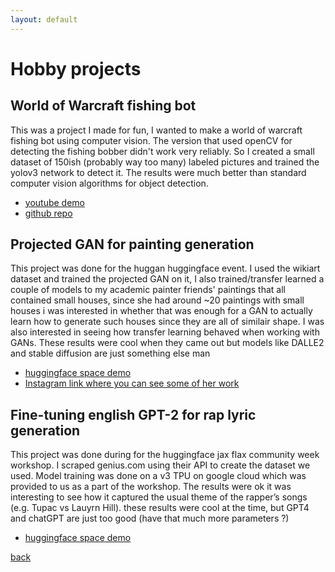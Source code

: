 ```yaml
---
layout: default
---
```


# Hobby projects

## World of Warcraft fishing bot

This was a project I made for fun, I wanted to make a world of warcraft fishing bot using computer vision. The version that used openCV for detecting the fishing bobber didn't work very reliably. So I created a small dataset of 150ish (probably way too many) labeled pictures and trained the yolov3 network to detect it. The results were much better than standard computer vision algorithms for object detection. 

* [youtube demo](https://youtu.be/iax2S7DT20w)
* [github repo](https://github.com/jere357/fishermansfriend)

## Projected GAN for painting generation
This project was done for the huggan huggingface event. I used the wikiart dataset and trained the projected GAN on it, I also trained/transfer learned a couple of models to my academic painter friends' paintings that all contained small houses, since she had around ~20 paintings with small houses i was interested in whether that was enough for a GAN to actually learn how to generate such houses since they are all of similair shape. I was also interested in seeing how transfer learning behaved when working with GANs. These results were cool when they came out but models like DALLE2 and stable diffusion are just something else man

* [huggingface space demo](https://huggingface.co/spaces/huggan/projected_gan_art)
* [Instagram link where you can see some of her work](https://www.instagram.com/hanaqhanak)

## Fine-tuning english GPT-2 for rap lyric generation
This project was done during for the huggingface jax flax community week workshop. I scraped genius.com using their API to create the dataset
we used. Model training was done on a v3 TPU on google cloud which was provided to us as a part of the workshop. The results were ok it was
interesting to see how it captured the usual theme of the rapper’s songs (e.g. Tupac vs Lauyrn Hill). these results were cool at the time, but GPT4 and chatGPT are just too good (have that much more parameters ?)

* [huggingface space demo](https://huggingface.co/spaces/Cropinky/gpt2-rap-songs)



[back](./)

